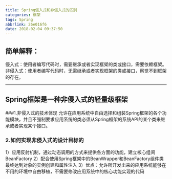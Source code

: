 ```yaml
---
title: Spring侵入式和非侵入式的区别
categories: 框架
tags: Spring
abbrlink: 26e016f6
date: 2018-02-04 09:37:50
---
```

## 简单解释：
侵入式：使用者编写代码时，需要继承或者实现框架的类或接口，需要依赖框架。
非侵入式：使用者编写代码时，无需继承或者实现框架的类或接口，察觉不到框架的存在。
- - - - -
## Spring框架是一种非侵入式的轻量级框架
###1.非侵入式的技术体现
允许在应用系统中自由选择和组装Spring框架的各个功能模块，并且不强制要求应用系统的类必须从Spring框架的系统API的某个类来继承或者实现某个接口。
### 2.如何实现非侵入式的设计目标的
 1）应用反射机制，通过动态调用的方式来提供各方面的功能，建立核心组间BeanFactory
 2）配合使用Spring框架中的BeanWrapper和BeanFactory组件类最终达到对象的实例创建和属性注入
 3）优点：允许所开发出来的应用系统能够在不用的环境中自由移植，不需要修改应用系统中的核心功能实现的代码


